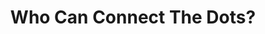 ---
layout: post
type: episode
title: Who Can Connect The Dots?
epnumber: 16
section: 0
description: Craig Irving and I exchange our views on the terrible trends around the world&colon; propaganda in mainstream news media, censorship in social media, fascist actions by many governments, disinformation campaigns, etc. It is difficult not to conclude that behind such seemingly random happenings is a global central force with its own ideology and agenda for humanity as a whole.
image: /images/banners/ep16banner.jpg
audio: s1!6205c#t=1
video: quqT7sLlfIY
transcript: 0
categories: [fascism, current events, global trends]
tags: []
comments: true
---
